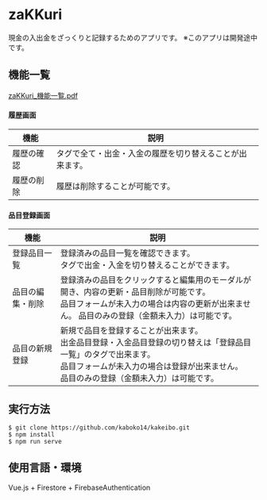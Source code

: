 # zaKKuri
現金の入出金をざっくりと記録するためのアプリです。
※このアプリは開発途中です。

## 機能一覧
[zaKKuri_機能一覧.pdf](https://github.com/kaboko14/kakeibo/files/5272574/zaKKuri_.pdf)
#### 履歴画面
<table>
  <thead>
    <tr>
      <th>機能</th>
      <th>説明</th>
    </tr>
  </thead>
  <tbody>
    <tr>
      <td>履歴の確認</td>
      <td>
        タグで全て・出金・入金の履歴を切り替えることが出来ます。
      </td>
    </tr>
    <tr>
      <td>履歴の削除</td>
      <td>
        履歴は削除することが可能です。
      </td>
    </tr>
  </tbody>
</table>

#### 品目登録画面
<table>
  <thead>
    <tr>
      <th>機能</th>
      <th>説明</th>
    </tr>
  </thead>
  <tbody>
    <tr>
      <td>登録品目一覧</td>
      <td>
        登録済みの品目一覧を確認できます。<br>
        タグで出金・入金を切り替えることができます。
      </td>
    </tr>
    <tr>
      <td>品目の編集・削除</td>
      <td>
        登録済みの品目をクリックすると編集用のモーダルが開き、内容の更新・品目削除が可能です。<br>
        品目フォームが未入力の場合は内容の更新が出来ません。
        品目のみの登録（金額未入力）は可能です。
      </td>
    </tr>
    <tr>
      <td>品目の新規登録</td>
      <td>
        新規で品目を登録することが出来ます。<br>
        出金品目登録・入金品目登録の切り替えは「登録品目一覧」のタグで出来ます。<br>
        品目フォームが未入力の場合は登録が出来ません。<br>
        品目のみの登録（金額未入力）は可能です。
      </td>
    </tr>
  </tbody>
</table>

## 実行方法

```
$ git clone https://github.com/kaboko14/kakeibo.git
$ npm install
$ npm run serve
```

## 使用言語・環境
Vue.js + Firestore + FirebaseAuthentication
